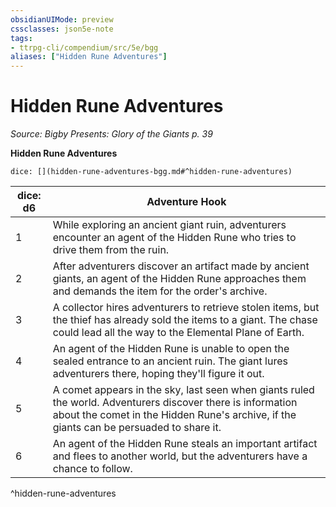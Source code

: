 ```yaml
---
obsidianUIMode: preview
cssclasses: json5e-note
tags:
- ttrpg-cli/compendium/src/5e/bgg
aliases: ["Hidden Rune Adventures"]
---
```

# Hidden Rune Adventures
*Source: Bigby Presents: Glory of the Giants p. 39* 

**Hidden Rune Adventures**

`dice: [](hidden-rune-adventures-bgg.md#^hidden-rune-adventures)`

| dice: d6 | Adventure Hook |
|----------|----------------|
| 1 | While exploring an ancient giant ruin, adventurers encounter an agent of the Hidden Rune who tries to drive them from the ruin. |
| 2 | After adventurers discover an artifact made by ancient giants, an agent of the Hidden Rune approaches them and demands the item for the order's archive. |
| 3 | A collector hires adventurers to retrieve stolen items, but the thief has already sold the items to a giant. The chase could lead all the way to the Elemental Plane of Earth. |
| 4 | An agent of the Hidden Rune is unable to open the sealed entrance to an ancient ruin. The giant lures adventurers there, hoping they'll figure it out. |
| 5 | A comet appears in the sky, last seen when giants ruled the world. Adventurers discover there is information about the comet in the Hidden Rune's archive, if the giants can be persuaded to share it. |
| 6 | An agent of the Hidden Rune steals an important artifact and flees to another world, but the adventurers have a chance to follow. |
^hidden-rune-adventures